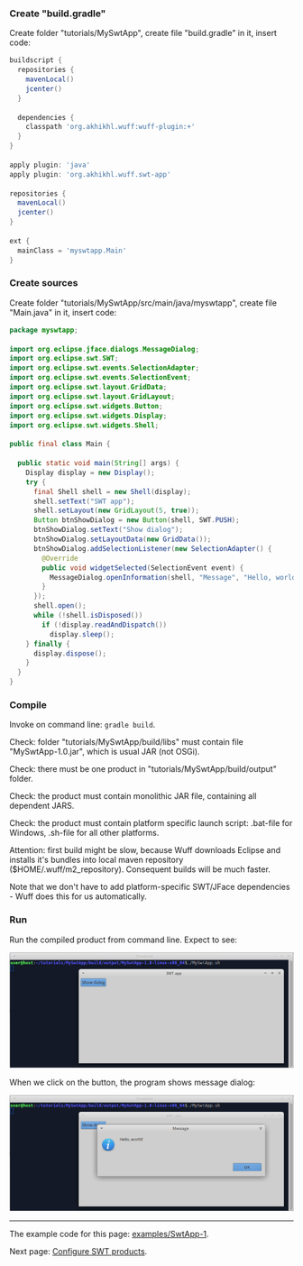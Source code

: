 ### Create "build.gradle"

Create folder "tutorials/MySwtApp", create file "build.gradle" in it, insert code:

```groovy
buildscript {
  repositories {
    mavenLocal()
    jcenter()
  }

  dependencies {
    classpath 'org.akhikhl.wuff:wuff-plugin:+'
  }
}

apply plugin: 'java'
apply plugin: 'org.akhikhl.wuff.swt-app'

repositories {
  mavenLocal()
  jcenter()
}

ext {
  mainClass = 'myswtapp.Main'
}
```

### Create sources

Create folder "tutorials/MySwtApp/src/main/java/myswtapp", create file "Main.java" in it, insert code:

```java
package myswtapp;

import org.eclipse.jface.dialogs.MessageDialog;
import org.eclipse.swt.SWT;
import org.eclipse.swt.events.SelectionAdapter;
import org.eclipse.swt.events.SelectionEvent;
import org.eclipse.swt.layout.GridData;
import org.eclipse.swt.layout.GridLayout;
import org.eclipse.swt.widgets.Button;
import org.eclipse.swt.widgets.Display;
import org.eclipse.swt.widgets.Shell;

public final class Main {

  public static void main(String[] args) {
    Display display = new Display();
    try {
      final Shell shell = new Shell(display);
      shell.setText("SWT app");
      shell.setLayout(new GridLayout(5, true));
      Button btnShowDialog = new Button(shell, SWT.PUSH);
      btnShowDialog.setText("Show dialog");
      btnShowDialog.setLayoutData(new GridData());
      btnShowDialog.addSelectionListener(new SelectionAdapter() {
        @Override
        public void widgetSelected(SelectionEvent event) {
          MessageDialog.openInformation(shell, "Message", "Hello, world!");
        }
      });
      shell.open();
      while (!shell.isDisposed())
        if (!display.readAndDispatch())
          display.sleep();
    } finally {
      display.dispose();
    }
  }
}
```

### Compile

Invoke on command line: `gradle build`.

Check: folder "tutorials/MySwtApp/build/libs" must contain file "MySwtApp-1.0.jar", which is usual JAR (not OSGi).

Check: there must be one product in "tutorials/MySwtApp/build/output" folder.

Check: the product must contain monolithic JAR file, containing all dependent JARS.

Check: the product must contain platform specific launch script: .bat-file for Windows, .sh-file for all other platforms.

Attention: first build might be slow, because Wuff downloads Eclipse and installs it's bundles into local maven repository ($HOME/.wuff/m2_repository). Consequent builds will be much faster.

Note that we don't have to add platform-specific SWT/JFace dependencies - Wuff does this for us automatically.

### Run

Run the compiled product from command line. Expect to see:

![SwtApp-1-run-1](images/SwtApp-1-run-1.png)

When we click on the button, the program shows message dialog:

![SwtApp-1-run-2](images/SwtApp-1-run-2.png)

---

The example code for this page: [examples/SwtApp-1](../tree/master/examples/SwtApp-1).

Next page: [Configure SWT products](Configure-SWT-products).

